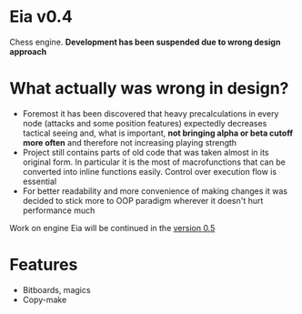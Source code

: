 # Eia v0.4
Chess engine. **Development has been suspended due to wrong design approach**

# What actually was wrong in design?
- Foremost it has been discovered that heavy precalculations in every node (attacks and some position features) expectedly decreases tactical seeing and, what is important, **not bringing alpha or beta cutoff more often** and therefore not increasing playing strength
- Project still contains parts of old code that was taken almost in its original form. In particular it is the most of macrofunctions that can be converted into inline functions easily. Control over execution flow is essential
- For better readability and more convenience of making changes it was decided to stick more to OOP paradigm wherever it doesn't hurt performance much

Work on engine Eia will be continued in the [version 0.5](https://github.com/neurocore/Eia-0.5)

# Features
- Bitboards, magics
- Copy-make
